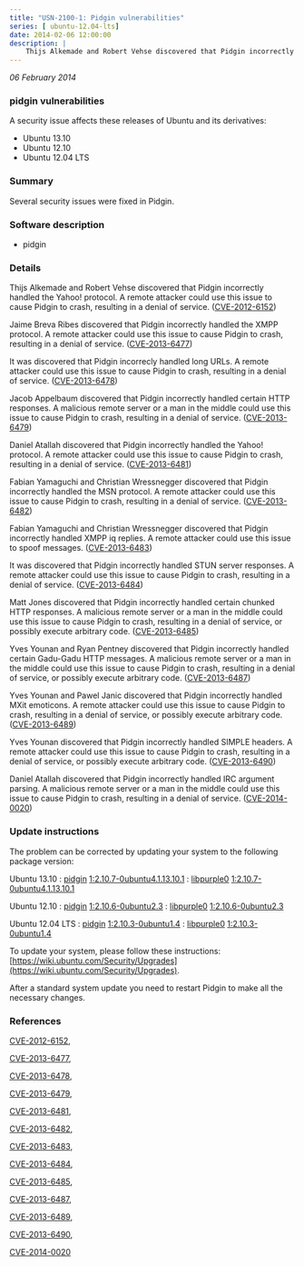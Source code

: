 ```yaml
---
title: "USN-2100-1: Pidgin vulnerabilities"
series: [ ubuntu-12.04-lts]
date: 2014-02-06 12:00:00
description: |
    Thijs Alkemade and Robert Vehse discovered that Pidgin incorrectly handled the Yahoo! protocol. A remote attacker could use this issue to cause Pidgin to crash, resulting in a denial of service. ([CVE-2012-6152](http://people.ubuntu.com/~ubuntu-security/cve/CVE-2012-6152))
--- 
```

 
 

*06 February 2014*

### pidgin vulnerabilities

A security issue affects these releases of Ubuntu and its derivatives:

* Ubuntu 13.10
* Ubuntu 12.10
* Ubuntu 12.04 LTS

### Summary

Several security issues were fixed in Pidgin. 

### Software description

* pidgin 

### Details

Thijs Alkemade and Robert Vehse discovered that Pidgin incorrectly handled the Yahoo! protocol. A remote attacker could use this issue to cause Pidgin to crash, resulting in a denial of service. ([CVE-2012-6152](http://people.ubuntu.com/~ubuntu-security/cve/CVE-2012-6152))

Jaime Breva Ribes discovered that Pidgin incorrectly handled the XMPP protocol. A remote attacker could use this issue to cause Pidgin to crash, resulting in a denial of service. ([CVE-2013-6477](http://people.ubuntu.com/~ubuntu-security/cve/CVE-2013-6477))

It was discovered that Pidgin incorrecly handled long URLs. A remote attacker could use this issue to cause Pidgin to crash, resulting in a denial of service. ([CVE-2013-6478](http://people.ubuntu.com/~ubuntu-security/cve/CVE-2013-6478))

Jacob Appelbaum discovered that Pidgin incorrectly handled certain HTTP responses. A malicious remote server or a man in the middle could use this issue to cause Pidgin to crash, resulting in a denial of service. ([CVE-2013-6479](http://people.ubuntu.com/~ubuntu-security/cve/CVE-2013-6479))

Daniel Atallah discovered that Pidgin incorrectly handled the Yahoo! protocol. A remote attacker could use this issue to cause Pidgin to crash, resulting in a denial of service. ([CVE-2013-6481](http://people.ubuntu.com/~ubuntu-security/cve/CVE-2013-6481))

Fabian Yamaguchi and Christian Wressnegger discovered that Pidgin incorrectly handled the MSN protocol. A remote attacker could use this issue to cause Pidgin to crash, resulting in a denial of service. ([CVE-2013-6482](http://people.ubuntu.com/~ubuntu-security/cve/CVE-2013-6482))

Fabian Yamaguchi and Christian Wressnegger discovered that Pidgin incorrectly handled XMPP iq replies. A remote attacker could use this issue to spoof messages. ([CVE-2013-6483](http://people.ubuntu.com/~ubuntu-security/cve/CVE-2013-6483))

It was discovered that Pidgin incorrectly handled STUN server responses. A remote attacker could use this issue to cause Pidgin to crash, resulting in a denial of service. ([CVE-2013-6484](http://people.ubuntu.com/~ubuntu-security/cve/CVE-2013-6484))

Matt Jones discovered that Pidgin incorrectly handled certain chunked HTTP responses. A malicious remote server or a man in the middle could use this issue to cause Pidgin to crash, resulting in a denial of service, or possibly execute arbitrary code. ([CVE-2013-6485](http://people.ubuntu.com/~ubuntu-security/cve/CVE-2013-6485))

Yves Younan and Ryan Pentney discovered that Pidgin incorrectly handled certain Gadu-Gadu HTTP messages. A malicious remote server or a man in the middle could use this issue to cause Pidgin to crash, resulting in a denial of service, or possibly execute arbitrary code. ([CVE-2013-6487](http://people.ubuntu.com/~ubuntu-security/cve/CVE-2013-6487))

Yves Younan and Pawel Janic discovered that Pidgin incorrectly handled MXit emoticons. A remote attacker could use this issue to cause Pidgin to crash, resulting in a denial of service, or possibly execute arbitrary code. ([CVE-2013-6489](http://people.ubuntu.com/~ubuntu-security/cve/CVE-2013-6489))

Yves Younan discovered that Pidgin incorrectly handled SIMPLE headers. A remote attacker could use this issue to cause Pidgin to crash, resulting in a denial of service, or possibly execute arbitrary code. ([CVE-2013-6490](http://people.ubuntu.com/~ubuntu-security/cve/CVE-2013-6490))

Daniel Atallah discovered that Pidgin incorrectly handled IRC argument parsing. A malicious remote server or a man in the middle could use this issue to cause Pidgin to crash, resulting in a denial of service. ([CVE-2014-0020](http://people.ubuntu.com/~ubuntu-security/cve/CVE-2014-0020)) 

### Update instructions

The problem can be corrected by updating your system to the following package version:

Ubuntu 13.10
 : [pidgin](https://launchpad.net/ubuntu/+source/pidgin) <span> [1:2.10.7-0ubuntu4.1.13.10.1](https://launchpad.net/ubuntu/+source/pidgin/1:2.10.7-0ubuntu4.1.13.10.1) </span> 
 : [libpurple0](https://launchpad.net/ubuntu/+source/pidgin) <span> [1:2.10.7-0ubuntu4.1.13.10.1](https://launchpad.net/ubuntu/+source/pidgin/1:2.10.7-0ubuntu4.1.13.10.1) </span> 

Ubuntu 12.10
 : [pidgin](https://launchpad.net/ubuntu/+source/pidgin) <span> [1:2.10.6-0ubuntu2.3](https://launchpad.net/ubuntu/+source/pidgin/1:2.10.6-0ubuntu2.3) </span> 
 : [libpurple0](https://launchpad.net/ubuntu/+source/pidgin) <span> [1:2.10.6-0ubuntu2.3](https://launchpad.net/ubuntu/+source/pidgin/1:2.10.6-0ubuntu2.3) </span> 

Ubuntu 12.04 LTS
 : [pidgin](https://launchpad.net/ubuntu/+source/pidgin) <span> [1:2.10.3-0ubuntu1.4](https://launchpad.net/ubuntu/+source/pidgin/1:2.10.3-0ubuntu1.4) </span> 
 : [libpurple0](https://launchpad.net/ubuntu/+source/pidgin) <span> [1:2.10.3-0ubuntu1.4](https://launchpad.net/ubuntu/+source/pidgin/1:2.10.3-0ubuntu1.4) </span> 

To update your system, please follow these instructions: [https://wiki.ubuntu.com/Security/Upgrades](https://wiki.ubuntu.com/Security/Upgrades).

After a standard system update you need to restart Pidgin to make all the necessary changes. 

### References

 
 [CVE-2012-6152](http://people.ubuntu.com/~ubuntu-security/cve/CVE-2012-6152), 

 [CVE-2013-6477](http://people.ubuntu.com/~ubuntu-security/cve/CVE-2013-6477), 

 [CVE-2013-6478](http://people.ubuntu.com/~ubuntu-security/cve/CVE-2013-6478), 

 [CVE-2013-6479](http://people.ubuntu.com/~ubuntu-security/cve/CVE-2013-6479), 

 [CVE-2013-6481](http://people.ubuntu.com/~ubuntu-security/cve/CVE-2013-6481), 

 [CVE-2013-6482](http://people.ubuntu.com/~ubuntu-security/cve/CVE-2013-6482), 

 [CVE-2013-6483](http://people.ubuntu.com/~ubuntu-security/cve/CVE-2013-6483), 

 [CVE-2013-6484](http://people.ubuntu.com/~ubuntu-security/cve/CVE-2013-6484), 

 [CVE-2013-6485](http://people.ubuntu.com/~ubuntu-security/cve/CVE-2013-6485), 

 [CVE-2013-6487](http://people.ubuntu.com/~ubuntu-security/cve/CVE-2013-6487), 

 [CVE-2013-6489](http://people.ubuntu.com/~ubuntu-security/cve/CVE-2013-6489), 

 [CVE-2013-6490](http://people.ubuntu.com/~ubuntu-security/cve/CVE-2013-6490), 

 [CVE-2014-0020](http://people.ubuntu.com/~ubuntu-security/cve/CVE-2014-0020)
 

